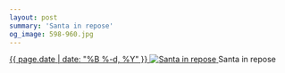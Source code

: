 ```yaml
---
layout: post
summary: 'Santa in repose'
og_image: 598-960.jpg
---
```


<p>
 <time>
  <a href="/598">
   {{ page.date | date: "%B %-d, %Y" }}
  </a>
 </time>
 <a href="/598">
  <img alt="Santa in repose" data-taken="12/31/2016" sizes="(min-width: 700px) 50vw, calc(100vw - 2rem)" src="{{ site.assets_url }}/598-480.jpg" srcset="{{ site.assets_url }}/598-240.jpg 240w, {{ site.assets_url }}/598-480.jpg 480w, {{ site.assets_url }}/598-720.jpg 720w, {{ site.assets_url }}/598-960.jpg 960w"/>
 </a>
 <span>
  Santa in repose
 </span>
</p>
